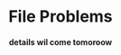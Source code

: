 <h1 align = "center">File Problems</h1>
<h4 align = "center" color="RED">details wil come tomoroow</h4>
